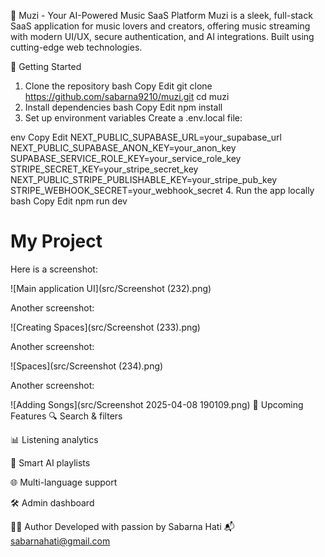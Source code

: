 🎵 Muzi - Your AI-Powered Music SaaS Platform
Muzi is a sleek, full-stack SaaS application for music lovers and creators, offering music streaming with modern UI/UX, secure authentication, and AI integrations. Built using cutting-edge web technologies.

🚀 Getting Started
1. Clone the repository
bash
Copy
Edit
git clone https://github.com/sabarna9210/muzi.git
cd muzi
2. Install dependencies
bash
Copy
Edit
npm install
3. Set up environment variables
Create a .env.local file:

env
Copy
Edit
NEXT_PUBLIC_SUPABASE_URL=your_supabase_url
NEXT_PUBLIC_SUPABASE_ANON_KEY=your_anon_key
SUPABASE_SERVICE_ROLE_KEY=your_service_role_key
STRIPE_SECRET_KEY=your_stripe_secret_key
NEXT_PUBLIC_STRIPE_PUBLISHABLE_KEY=your_stripe_pub_key
STRIPE_WEBHOOK_SECRET=your_webhook_secret
4. Run the app locally
bash
Copy
Edit
npm run dev
# My Project

Here is a screenshot:

![Main application UI](src/Screenshot (232).png)

Another screenshot:

![Creating Spaces](src/Screenshot (233).png)

Another screenshot:

![Spaces](src/Screenshot (234).png)

Another screenshot:

![Adding Songs](src/Screenshot 2025-04-08 190109.png)
🧪 Upcoming Features
🔍 Search & filters

📊 Listening analytics

🧠 Smart AI playlists

🌐 Multi-language support

🛠 Admin dashboard

👨‍💻 Author
Developed with passion by Sabarna Hati
📬 sabarnahati@gmail.com
